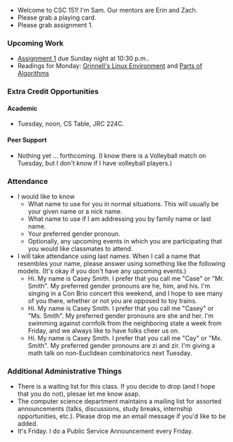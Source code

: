 * Welcome to CSC 151!  I'm Sam.  Our mentors are Erin and Zach.
* Please grab a playing card.
* Please grab assignment 1.

### Upcoming Work

* [Assignment 1](../assignments/assignment.01.html) due Sunday night
  at 10:30 p.m..
* Readings for Monday:
  [Grinnell's Linux Environment](../readings/linux-reading.html) and
  [Parts of Algorithms](../readings/algorithms-reading.html)

### Extra Credit Opportunities

#### Academic

* Tuesday, noon, CS Table, JRC 224C.

#### Peer Support

* Nothing yet ... forthcoming.  (I know there is a Volleyball match on 
  Tuesday, but I don't know if I have volleyball players.)

### Attendance

* I would like to know
    * What name to use for you in normal situations.  This will usually
      be your given name or a nick name.
    * What name to use if I am addressing you by family name or last name.
    * Your preferred gender pronoun.
    * Optionally, any upcoming events in which you are participating that
      you would like classmates to attend.
* I will take attendance using last names.  When I call a name that
  resembles your name, please answer using something like the following
  models.  (It's okay if you don't have any upcoming events.)
    * Hi.  My name is Casey Smith.  I prefer that you call me "Case" or
      "Mr. Smith".  My preferred gender pronouns are he, him, and his.
      I'm singing in a Con Brio concert this weekend, and I hope to see
      many of you there, whether or not you are opposed to toy trains.
    * Hi.  My name is Casey Smith.  I prefer that you call me "Casey" or
      "Ms. Smith".  My preferred gender pronouns are she and her.
      I'm swimming against cornfolk from the neighboring state a week
      from Friday, and we always like to have folks cheer us on.
    * Hi.  My name is Casey Smith.  I prefer that you call me "Cay" or
      "Mx. Smith".  My preferred gender pronouns are zi and zir.
      I'm giving a math talk on non-Euclidean combinatorics next Tuesday.

### Additional Administrative Things

* There is a waiting list for this class.  If you decide to drop (and I
  hope that you do not), plesae let me know asap.
* The computer science department maintains a mailing list for assorted
  announcements (talks, discussions, study breaks, internship opportunities,
  etc.).  Please drop me an email message if you'd like to be added.  
* It's Friday.  I do a Public Service Announcement every Friday.
